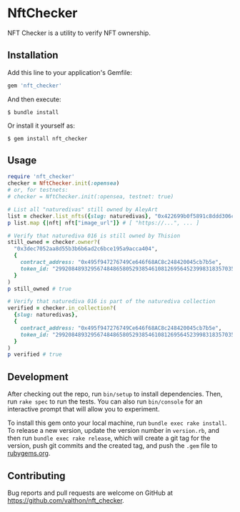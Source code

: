 # NftChecker

NFT Checker is a utility to verify NFT ownership.

## Installation

Add this line to your application's Gemfile:

```ruby
gem 'nft_checker'
```

And then execute:

    $ bundle install

Or install it yourself as:

    $ gem install nft_checker

## Usage

```ruby
require 'nft_checker'
checker = NftChecker.init(:opensea)
# or, for testnets:
# checker = NftChecker.init(:opensea, testnet: true)

# List all "naturedivas" still owned by AleyArt
list = checker.list_nfts({slug: naturedivas}, "0x422699b0f5891c8ddd306c08d9856032264c5e8e" )
p list.map {|nft| nft["image_url"]} # [ "https://...", ... ]

# Verify that naturediva 016 is still owned by Thision
still_owned = checker.owner?(
  "0x3dec7052aa8d55b3b6b6ad2c6bce195a9acca404",
  {
    contract_address: "0x495f947276749Ce646f68AC8c248420045cb7b5e",
    token_id: "29920848932956748486580529385461081269564523998318357035541486687674930561025"
  }
)
p still_owned # true

# Verify that naturediva 016 is part of the naturediva collection
verified = checker.in_collection?(
  {slug: naturedivas},
  {
    contract_address: "0x495f947276749Ce646f68AC8c248420045cb7b5e",
    token_id: "29920848932956748486580529385461081269564523998318357035541486687674930561025"
  }
)
p verified # true

```

## Development

After checking out the repo, run `bin/setup` to install dependencies. Then, run `rake spec` to run the tests. You can also run `bin/console` for an interactive prompt that will allow you to experiment.

To install this gem onto your local machine, run `bundle exec rake install`. To release a new version, update the version number in `version.rb`, and then run `bundle exec rake release`, which will create a git tag for the version, push git commits and the created tag, and push the `.gem` file to [rubygems.org](https://rubygems.org).

## Contributing

Bug reports and pull requests are welcome on GitHub at https://github.com/valthon/nft_checker.
